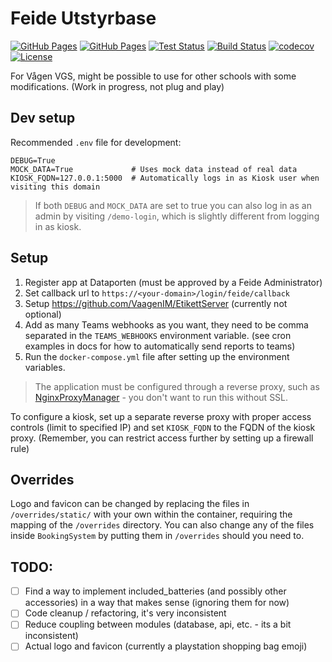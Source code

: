 # Feide Utstyrbase
[![GitHub Pages](https://badgen.net/badge/preview/github%20pages/?icon=chrome)](https://sondregronas.github.io/FeideUtstyrbase/)
[![GitHub Pages](https://badgen.net/badge/docs/github%20pages/?icon=chrome)](https://sondregronas.github.io/FeideUtstyrbase/docs)
[![Test Status](https://img.shields.io/github/actions/workflow/status/sondregronas/FeideUtstyrbase/CI.yml?label=tests)](https://github.com/sondregronas/FeideUtstyrbase)
[![Build Status](https://img.shields.io/github/actions/workflow/status/sondregronas/FeideUtstyrbase/release.yml?branch=main)](https://github.com/sondregronas/FeideUtstyrbase/pkgs/container/feideutstyrbase)
[![codecov](https://codecov.io/gh/sondregronas/FeideUtstyrbase/branch/main/graph/badge.svg?token=JNLY5WWC3X)](https://codecov.io/gh/sondregronas/FeideUtstyrbase)
[![License](https://img.shields.io/github/license/sondregronas/FeideUtstyrbase)](https://github.com/sondregronas/FeideUtstyrbase/blob/main/LICENSE)

For Vågen VGS, might be possible to use for other schools with some modifications. (Work in progress, not plug and play)

## Dev setup
Recommended `.env` file for development:
```
DEBUG=True  
MOCK_DATA=True             # Uses mock data instead of real data
KIOSK_FQDN=127.0.0.1:5000  # Automatically logs in as Kiosk user when visiting this domain
```

> If both `DEBUG` and `MOCK_DATA` are set to true you can also log in as an admin by visiting `/demo-login`, which is slightly different from logging in as kiosk.

## Setup

1. Register app at Dataporten (must be approved by a Feide Administrator)
2. Set callback url to `https://<your-domain>/login/feide/callback`
3. Setup https://github.com/VaagenIM/EtikettServer (currently not optional)
4. Add as many Teams webhooks as you want, they need to be comma separated in the `TEAMS_WEBHOOKS` environment variable. (see cron examples in docs for how to automatically send reports to teams)
5. Run the `docker-compose.yml` file after setting up the environment variables.

> The application must be configured through a reverse proxy, such as [NginxProxyManager](https://nginxproxymanager.com/) - you don't want to run this without SSL.

To configure a kiosk, set up a separate reverse proxy with proper access controls (limit to specified IP) and set `KIOSK_FQDN` to the FQDN of the kiosk proxy. (Remember, you can restrict access further by setting up a firewall rule)

## Overrides

Logo and favicon can be changed by replacing the files in `/overrides/static/` with your own within the container, requiring the mapping of the `/overrides` directory. You can also change any of the files inside `BookingSystem` by putting them in `/overrides` should you need to.

## TODO:

- [ ] Find a way to implement included_batteries (and possibly other accessories) in a way that makes sense (ignoring them for now)
- [ ] Code cleanup / refactoring, it's very inconsistent
- [ ] Reduce coupling between modules (database, api, etc. - its a bit inconsistent)
- [ ] Actual logo and favicon (currently a playstation shopping bag emoji)